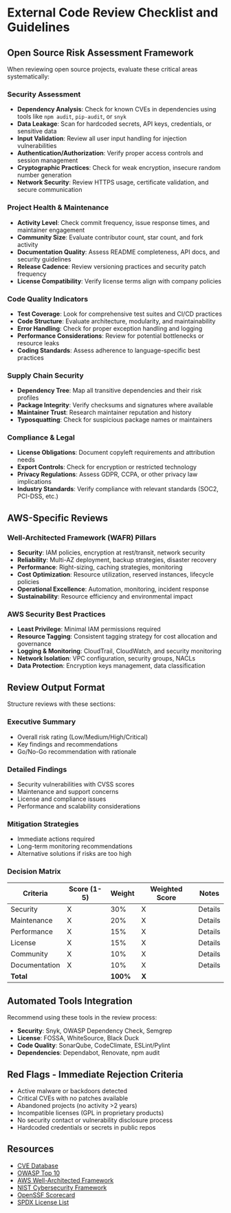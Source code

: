 # External Code Review Checklist and Guidelines

## Open Source Risk Assessment Framework

When reviewing open source projects, evaluate these critical areas systematically:

### Security Assessment

- **Dependency Analysis**: Check for known CVEs in dependencies using tools like `npm audit`, `pip-audit`, or `snyk`
- **Data Leakage**: Scan for hardcoded secrets, API keys, credentials, or sensitive data
- **Input Validation**: Review all user input handling for injection vulnerabilities
- **Authentication/Authorization**: Verify proper access controls and session management
- **Cryptographic Practices**: Check for weak encryption, insecure random number generation
- **Network Security**: Review HTTPS usage, certificate validation, and secure communication

### Project Health & Maintenance

- **Activity Level**: Check commit frequency, issue response times, and maintainer engagement
- **Community Size**: Evaluate contributor count, star count, and fork activity
- **Documentation Quality**: Assess README completeness, API docs, and security guidelines
- **Release Cadence**: Review versioning practices and security patch frequency
- **License Compatibility**: Verify license terms align with company policies

### Code Quality Indicators

- **Test Coverage**: Look for comprehensive test suites and CI/CD practices
- **Code Structure**: Evaluate architecture, modularity, and maintainability
- **Error Handling**: Check for proper exception handling and logging
- **Performance Considerations**: Review for potential bottlenecks or resource leaks
- **Coding Standards**: Assess adherence to language-specific best practices

### Supply Chain Security

- **Dependency Tree**: Map all transitive dependencies and their risk profiles
- **Package Integrity**: Verify checksums and signatures where available
- **Maintainer Trust**: Research maintainer reputation and history
- **Typosquatting**: Check for suspicious package names or maintainers

### Compliance & Legal

- **License Obligations**: Document copyleft requirements and attribution needs
- **Export Controls**: Check for encryption or restricted technology
- **Privacy Regulations**: Assess GDPR, CCPA, or other privacy law implications
- **Industry Standards**: Verify compliance with relevant standards (SOC2, PCI-DSS, etc.)

## AWS-Specific Reviews

### Well-Architected Framework (WAFR) Pillars

- **Security**: IAM policies, encryption at rest/transit, network security
- **Reliability**: Multi-AZ deployment, backup strategies, disaster recovery
- **Performance**: Right-sizing, caching strategies, monitoring
- **Cost Optimization**: Resource utilization, reserved instances, lifecycle policies
- **Operational Excellence**: Automation, monitoring, incident response
- **Sustainability**: Resource efficiency and environmental impact

### AWS Security Best Practices

- **Least Privilege**: Minimal IAM permissions required
- **Resource Tagging**: Consistent tagging strategy for cost allocation and governance
- **Logging & Monitoring**: CloudTrail, CloudWatch, and security monitoring
- **Network Isolation**: VPC configuration, security groups, NACLs
- **Data Protection**: Encryption keys management, data classification

## Review Output Format

Structure reviews with these sections:

### Executive Summary

- Overall risk rating (Low/Medium/High/Critical)
- Key findings and recommendations
- Go/No-Go recommendation with rationale

### Detailed Findings

- Security vulnerabilities with CVSS scores
- Maintenance and support concerns
- License and compliance issues
- Performance and scalability considerations

### Mitigation Strategies

- Immediate actions required
- Long-term monitoring recommendations
- Alternative solutions if risks are too high

### Decision Matrix

| Criteria | Score (1-5) | Weight | Weighted Score | Notes |
|----------|-------------|---------|----------------|-------|
| Security | X | 30% | X | Details |
| Maintenance | X | 20% | X | Details |
| Performance | X | 15% | X | Details |
| License | X | 15% | X | Details |
| Community | X | 10% | X | Details |
| Documentation | X | 10% | X | Details |
| **Total** | | **100%** | **X** | |

## Automated Tools Integration

Recommend using these tools in the review process:

- **Security**: Snyk, OWASP Dependency Check, Semgrep
- **License**: FOSSA, WhiteSource, Black Duck
- **Code Quality**: SonarQube, CodeClimate, ESLint/Pylint
- **Dependencies**: Dependabot, Renovate, npm audit

## Red Flags - Immediate Rejection Criteria

- Active malware or backdoors detected
- Critical CVEs with no patches available
- Abandoned projects (no activity >2 years)
- Incompatible licenses (GPL in proprietary products)
- No security contact or vulnerability disclosure process
- Hardcoded credentials or secrets in public repos

## Resources

- [CVE Database](https://github.com/CVEProject/cvelistV5)
- [OWASP Top 10](https://owasp.org/www-project-top-ten/)
- [AWS Well-Architected Framework](https://aws.amazon.com/architecture/well-architected/)
- [NIST Cybersecurity Framework](https://www.nist.gov/cyberframework)
- [OpenSSF Scorecard](https://github.com/ossf/scorecard)
- [SPDX License List](https://spdx.org/licenses/)
